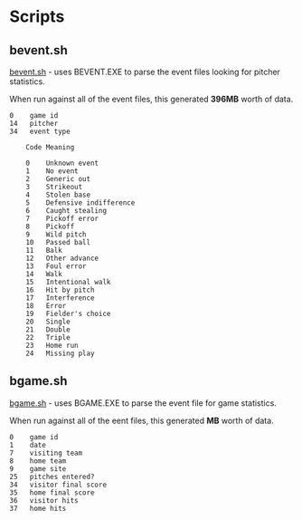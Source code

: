 # Scripts

## bevent.sh
[bevent.sh](./bevent.sh) - uses BEVENT.EXE to parse the event files looking for pitcher statistics.

When run against all of the event files, this generated **396MB** worth of data.

```
0    game id
14   pitcher
34   event type

    Code Meaning

    0    Unknown event
    1    No event
    2    Generic out
    3    Strikeout
    4    Stolen base
    5    Defensive indifference
    6    Caught stealing
    7    Pickoff error
    8    Pickoff
    9    Wild pitch
    10   Passed ball
    11   Balk
    12   Other advance
    13   Foul error
    14   Walk
    15   Intentional walk
    16   Hit by pitch
    17   Interference
    18   Error
    19   Fielder's choice
    20   Single
    21   Double
    22   Triple
    23   Home run
    24   Missing play
```

## bgame.sh
[bgame.sh](./bgame.sh) - uses BGAME.EXE to parse the event file for game statistics.

When run against all of the eent files, this generated **MB**  worth of data.

```
0    game id
1    date
7    visiting team
8    home team
9    game site
25   pitches entered?
34   visitor final score
35   home final score
36   visitor hits
37   home hits
```
